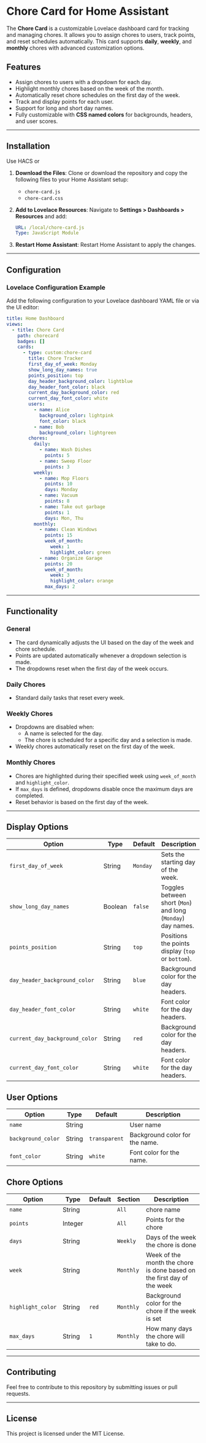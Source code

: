 
# Chore Card for Home Assistant

The **Chore Card** is a customizable Lovelace dashboard card for tracking and managing chores. It allows you to assign chores to users, track points, and reset schedules automatically. This card supports **daily**, **weekly**, and **monthly** chores with advanced customization options.

## Features
- Assign chores to users with a dropdown for each day.
- Highlight monthly chores based on the week of the month.
- Automatically reset chore schedules on the first day of the week.
- Track and display points for each user.
- Support for long and short day names.
- Fully customizable with **CSS named colors** for backgrounds, headers, and user scores.

---

## Installation

Use HACS or

1. **Download the Files**:
   Clone or download the repository and copy the following files to your Home Assistant setup:
   - `chore-card.js`
   - `chore-card.css`

2. **Add to Lovelace Resources**:
   Navigate to **Settings > Dashboards > Resources** and add:
   ```yaml
   URL: /local/chore-card.js
   Type: JavaScript Module
   ```

3. **Restart Home Assistant**:
   Restart Home Assistant to apply the changes.

---

## Configuration

### Lovelace Configuration Example
Add the following configuration to your Lovelace dashboard YAML file or via the UI editor:

```yaml
title: Home Dashboard
views:
  - title: Chore Card
    path: chorecard
    badges: []
    cards:
      - type: custom:chore-card
        title: Chore Tracker
        first_day_of_week: Monday
        show_long_day_names: true
        points_position: top
        day_header_background_color: lightblue
        day_header_font_color: black
        current_day_background_color: red
        current_day_font_color: white
        users:
          - name: Alice
            background_color: lightpink
            font_color: black
          - name: Bob
            background_color: lightgreen
        chores:
          daily:
            - name: Wash Dishes
              points: 5
            - name: Sweep Floor
              points: 3
          weekly:
            - name: Mop Floors
              points: 10
              days: Monday
            - name: Vacuum
              points: 8
            - name: Take out garbage
              points: 1
              days: Mon, Thu
          monthly:
            - name: Clean Windows
              points: 15
              week_of_month:
                week: 1
                highlight_color: green
            - name: Organize Garage
              points: 20
              week_of_month:
                week: 3
                highlight_color: orange
              max_days: 2
```

---

## Functionality

### General
- The card dynamically adjusts the UI based on the day of the week and chore schedule.
- Points are updated automatically whenever a dropdown selection is made.
- The dropdowns reset when the first day of the week occurs.

### Daily Chores
- Standard daily tasks that reset every week.

### Weekly Chores
- Dropdowns are disabled when:
  - A name is selected for the day.
  - The chore is scheduled for a specific day and a selection is made.
- Weekly chores automatically reset on the first day of the week.

### Monthly Chores
- Chores are highlighted during their specified week using `week_of_month` and `highlight_color`.
- If `max_days` is defined, dropdowns disable once the maximum days are completed.
- Reset behavior is based on the first day of the week.

---

## Display Options

| Option                      | Type    | Default        | Description                                                |
|-----------------------------|---------|----------------|------------------------------------------------------------|
| `first_day_of_week`         | String  | `Monday`       | Sets the starting day of the week.                        |
| `show_long_day_names`       | Boolean | `false`        | Toggles between short (`Mon`) and long (`Monday`) day names.|
| `points_position`           | String  | `top`          | Positions the points display (`top` or `bottom`).          |
| `day_header_background_color` | String | `blue`         | Background color for the day headers.                     |
| `day_header_font_color`     | String  | `white`        | Font color for the day headers.                           |
| `current_day_background_color` | String | `red`         | Background color for the day headers.                     |
| `current_day_font_color`     | String  | `white`        | Font color for the day headers.                           |

## User Options

| Option                      | Type    | Default        | Description                                                |
|-----------------------------|---------|----------------|------------------------------------------------------------|
| `name`                     | String   |              | User name                                                  |
| `background_color`          | String  | `transparent`  | Background color for the name.                      |
| `font_color`                | String  | `white`        | Font color for the name.                      |

## Chore Options

| Option                      | Type    | Default  | Section   | Description                                                |
|-----------------------------|---------|----------|-----------|------------------------------------------------------------|
| `name`                      | String   |       | `All`     | chore name                                                  |
| `points`                    | Integer  |       | `All`     | Points for the chore   |
| `days`                      | String   |       | `Weekly`  | Days of the week the chore is done                      |
| `week`                      | String   |       | `Monthly` | Week of the month the chore is done based on the first day of the week |
| `highlight_color`           | String   | `red`   | `Monthly` | Background color for the chore if the week is set          |
| `max_days`                  | String   | `1`     | `Monthly` | How many days the chore will take to do.          |

---

## Contributing
Feel free to contribute to this repository by submitting issues or pull requests.

---

## License
This project is licensed under the MIT License.
